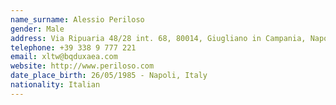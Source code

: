 ```yaml
---
name_surname: Alessio Periloso
gender: Male
address: Via Ripuaria 48/28 int. 68, 80014, Giugliano in Campania, Napoli, Italy
telephone: +39 338 9 777 221
email: xltw@bqduxaea.com
website: http://www.periloso.com
date_place_birth: 26/05/1985 - Napoli, Italy
nationality: Italian
---
```

